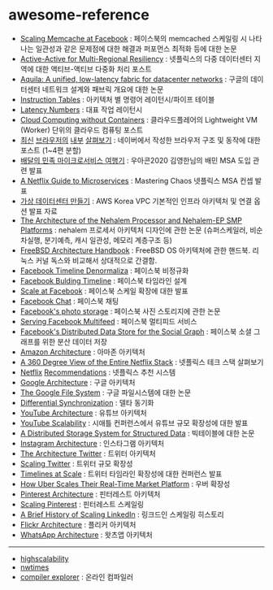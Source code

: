 # awesome-reference

* [Scaling Memcache at Facebook](https://www.usenix.org/system/files/conference/nsdi13/nsdi13-final170_update.pdf) : 페이스북의 memcached 스케일링 시 나타나는 일관성과 같은 문제점에 대한 해결과 퍼포먼스 최적화 등에 대한 논문
* [Active-Active for Multi-Regional Resiliency](https://netflixtechblog.com/active-active-for-multi-regional-resiliency-c47719f6685b) : 넷플릭스의 다중 데이터센터 지역에 대한 액티브-액티브 다중화 처리 포스트
* [Aquila: A unified, low-latency fabric for datacenter networks](https://www.usenix.org/system/files/nsdi22-paper-gibson.pdf) : 구글의 데이터센터 네트워크 설계와 패브릭 개요에 대한 논문
* [Instruction Tables](https://www.agner.org/optimize/instruction_tables.pdf) : 아키텍처 별 명령어 레이턴시/파이프 테이블
* [Latency Numbers](https://i.imgur.com/k0t1e.png) : 대표 작업 레이턴시
* [Cloud Computing without Containers](https://blog.cloudflare.com/cloud-computing-without-containers/) : 클라우드플레어의 Lightweight VM (Worker) 단위의 클라우드 컴퓨팅 포스트
* [최신](https://d2.naver.com/helloworld/2922312) [브라우저의](https://d2.naver.com/helloworld/9274593) [내부](https://d2.naver.com/helloworld/5237120) [살펴보기](https://d2.naver.com/helloworld/6204533) : 네이버에서 작성한 브라우저 구조 및 동작에 대한 포스트 (1~4편 분할)
* [배달의 민족 마이크로서비스 여행기](https://youtu.be/BnS6343GTkY) : 우아콘2020 김영한님의 배민 MSA 도입 관련 발표
* [A Netflix Guide to Microservices](https://youtu.be/CZ3wIuvmHeM) : Mastering Chaos 넷플릭스 MSA 컨셉 발표
* [가상 데이터센터 만들기](https://youtu.be/R1UWYQYTPKo) : AWS Korea VPC 기본적인 인프라 아키텍처 및 연결 옵션 발표 자료
* [The Architecture of the Nehalem Processor and Nehalem-EP SMP Platforms](https://web.archive.org/web/20140811023120/http://sc.tamu.edu/systems/eos/nehalem.pdf) : nehalem 프로세서 아키텍처 디자인에 관한 논문 (슈퍼스케일러, 비순차실행, 분기예측, 캐시 일관성, 메모리 계층구조 등)
* [FreeBSD Architecture Handbook](https://docs.freebsd.org/en/books/arch-handbook/) : FreeBSD OS 아키텍처에 관한 핸드북. 리눅스 커널 독스와 비교해서 상대적으로 간결함.
* [Facebook Timeline Denormaliza](http://highscalability.com/blog/2012/1/23/facebook-timeline-brought-to-you-by-the-power-of-denormaliza.html) : 페이스북 비정규화
* [Facebook Bulding Timeline](https://www.facebook.com/notes/10158791565662200/) : 페이스북 타임라인 설계
* [Scale at Facebook](https://www.infoq.com/presentations/Scale-at-Facebook/) : 페이스북 스케일 확장에 대한 발표
* [Facebook Chat](https://www.facebook.com/notes/10158772733762200/?id=9445547199&index=0) : 페이스북 채팅
* [Facebook's photo storage](https://www.usenix.org/legacy/event/osdi10/tech/full_papers/Beaver.pdf) : 페이스북 사진 스토리지에 관한 논문
* [Serving Facebook Multifeed](https://engineering.fb.com/2015/03/10/production-engineering/serving-facebook-multifeed-efficiency-performance-gains-through-redesign/) : 페이스북 멀티피드 서비스
* [Facebook's Distributed Data Store for the Social Graph](https://cs.uwaterloo.ca/~brecht/courses/854-Emerging-2014/readings/data-store/tao-facebook-distributed-datastore-atc-2013.pdf) : 페이스북 소셜 그래프를 위한 분산 데이터 저장
* [Amazon Architecture](http://highscalability.com/amazon-architecture) : 아마존 아키텍처
* [A 360 Degree View of the Entire Netflix Stack](http://highscalability.com/blog/2015/11/9/a-360-degree-view-of-the-entire-netflix-stack.html) : 넷플릭스 테크 스택 살펴보기
* [Netflix](https://netflixtechblog.com/netflix-recommendations-beyond-the-5-stars-part-1-55838468f429) [Recommendations](https://netflixtechblog.com/netflix-recommendations-beyond-the-5-stars-part-2-d9b96aa399f5) : 넷플릭스 추천 시스템
* [Google Architecture](http://highscalability.com/google-architecture) : 구글 아키텍처
* [The Google File System](http://static.googleusercontent.com/media/research.google.com/zh-CN/us/archive/gfs-sosp2003.pdf) : 구글 파일시스템에 대한 논문
* [Differential Synchronization](https://neil.fraser.name/writing/sync/) : 델타 동기화
* [YouTube Architecture](http://highscalability.com/youtube-architecture) : 유튜브 아키텍처
* [YouTube Scalability](https://youtu.be/w5WVu624fY8) : 시애틀 컨퍼런스에서 유튜브 규모 확장성에 대한 발표
* [A Distributed Storage System for Structured Data](https://static.googleusercontent.com/media/research.google.com/en//archive/bigtable-osdi06.pdf) : 빅테이블에 대한 논문
* [Instagram Architecture](http://highscalability.com/blog/2011/12/6/instagram-architecture-14-million-users-terabytes-of-photos.html) : 인스타그램 아키텍처
* [The Architecture Twitter](http://highscalability.com/blog/2013/7/8/the-architecture-twitter-uses-to-deal-with-150m-active-users.html) : 트위터 아키텍처
* [Scaling Twitter](http://highscalability.com/scaling-twitter-making-twitter-10000-percent-faster) : 트위터 규모 확장성
* [Timelines at Scale](https://www.infoq.com/presentations/Twitter-Timeline-Scalability/) : 트위터 타임라인 확장성에 대한 컨퍼런스 발표
* [How Uber Scales Their Real-Time Market Platform](http://highscalability.com/blog/2015/9/14/how-uber-scales-their-real-time-market-platform.html) : 우버 확장성
* [Pinterest Architecture](http://highscalability.com/blog/2012/5/21/pinterest-architecture-update-18-million-visitors-10x-growth.html) : 핀터레스트 아키텍처
* [Scaling Pinterest](http://highscalability.com/blog/2013/4/15/scaling-pinterest-from-0-to-10s-of-billions-of-page-views-a.html) : 핀터레스트 스케일링
* [A Brief History of Scaling LinkedIn](https://engineering.linkedin.com/architecture/brief-history-scaling-linkedin) : 링크드인 스케일링 히스토리
* [Flickr Architecture](http://highscalability.com/flickr-architecture) : 플리커 아키텍처
* [WhatsApp Architecture](http://highscalability.com/blog/2014/2/26/the-whatsapp-architecture-facebook-bought-for-19-billion.html) : 왓츠앱 아키텍처

---

* [highscalability](http://highscalability.com/)
* [nwtimes](https://nwktimes.blogspot.com/)
* [compiler explorer](https://godbolt.org/) : 온라인 컴파일러
